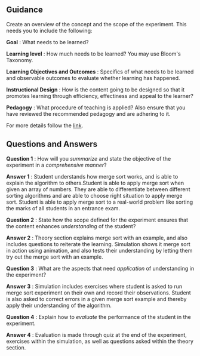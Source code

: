
## Guidance
   Create an overview of the concept and the scope of the
   experiment. This needs you to include the following:

   **Goal** : What needs to be learned?

   **Learning level** : How much needs to be learned? You
                        may use Bloom's Taxonomy.

   **Learning Objectives and Outcomes** : Specifics of what needs
                                          to be learned and observable 
                                          outcomes to evaluate whether
                                          learning has happened.

   **Instructional Design** : How is the content going to be
                              designed so that it promotes 
                              learning through efficiency,
                              effectiness and appeal to the learner?

   **Pedagogy** : What procedure of teaching is
                  applied? Also ensure that you have
                  reviewed the recommended pedagogy and
                  are adhering to it.
                  
For more details follow the [link](http://community.virtual-labs.ac.in/docs/ph3-new-exp-dev/).

## Questions and Answers
   **Question 1** : How will you _summarize_ and state the
                    objective of the experiment in a
                    _comprehensive manner_?

   **Answer 1** : Student understands how merge sort works, and is
                  able to explain the algorithm to others.Student is
                  able to apply merge sort when given an array of
                  numbers.  They are able to differentiate between
                  different sorting algorithms and are able to choose
                  right situation to apply merge sort.  Student is
                  able to apply merge sort to a real-world problem
                  like sorting the marks of all students in an
                  entrance exam.

   **Question 2** : State how the scope defined for the
                     experiment ensures that the content
                     enhances _understanding_ of the
                     student?

   **Answer 2** : Theory section explains merge sort with an example,
                  and also includes questions to reiterate the
                  learning. Simulation shows it merge sort in action
                  using animation, and also tests their understanding
                  by letting them try out the merge sort with an
                  example.

   **Question 3** : What are the aspects that need _application_ of
                    understanding in the experiment?

   **Answer 3** : Simulation includes exercises where student is asked
                  to run merge sort experiment on their own and record
                  their observations. Student is also asked to correct
                  errors in a given merge sort example and thereby
                  apply their understanding of the algorithm.


   **Question 4** : Explain how to _evaluate_ the performance of the
                     student in the experiment.

   **Answer 4** : Evaluation is made through quiz at the end of the
                  experiment, exercises within the simulation, as well
                  as questions asked within the theory section.

